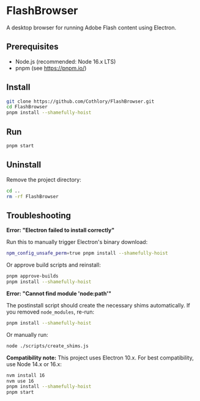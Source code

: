 # FlashBrowser

A desktop browser for running Adobe Flash content using Electron.

## Prerequisites

- Node.js (recommended: Node 16.x LTS)
- pnpm (see https://pnpm.io/)

## Install

```bash
git clone https://github.com/Cothlory/FlashBrowser.git
cd FlashBrowser
pnpm install --shamefully-hoist
```

## Run

```bash
pnpm start
```

## Uninstall

Remove the project directory:

```bash
cd ..
rm -rf FlashBrowser
```

## Troubleshooting

**Error: "Electron failed to install correctly"**

Run this to manually trigger Electron's binary download:

```bash
npm_config_unsafe_perm=true pnpm install --shamefully-hoist
```

Or approve build scripts and reinstall:

```bash
pnpm approve-builds
pnpm install --shamefully-hoist
```

**Error: "Cannot find module 'node:path'"**

The postinstall script should create the necessary shims automatically. If you removed `node_modules`, re-run:

```bash
pnpm install --shamefully-hoist
```

Or manually run:

```bash
node ./scripts/create_shims.js
```

**Compatibility note:** This project uses Electron 10.x. For best compatibility, use Node 14.x or 16.x:

```bash
nvm install 16
nvm use 16
pnpm install --shamefully-hoist
pnpm start
```

